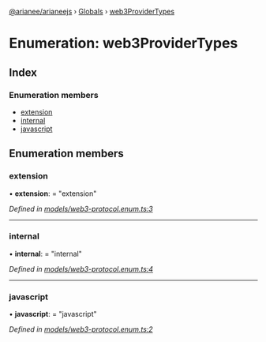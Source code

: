 [@arianee/arianeejs](../README.md) › [Globals](../globals.md) › [web3ProviderTypes](web3providertypes.md)

# Enumeration: web3ProviderTypes

## Index

### Enumeration members

* [extension](web3providertypes.md#extension)
* [internal](web3providertypes.md#internal)
* [javascript](web3providertypes.md#javascript)

## Enumeration members

###  extension

• **extension**: = "extension"

*Defined in [models/web3-protocol.enum.ts:3](https://github.com/stefdelec/arianeeJS/blob/07076e4/src/models/web3-protocol.enum.ts#L3)*

___

###  internal

• **internal**: = "internal"

*Defined in [models/web3-protocol.enum.ts:4](https://github.com/stefdelec/arianeeJS/blob/07076e4/src/models/web3-protocol.enum.ts#L4)*

___

###  javascript

• **javascript**: = "javascript"

*Defined in [models/web3-protocol.enum.ts:2](https://github.com/stefdelec/arianeeJS/blob/07076e4/src/models/web3-protocol.enum.ts#L2)*
